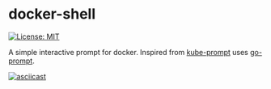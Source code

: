 # docker-shell

[![License: MIT](https://img.shields.io/badge/License-MIT-ligthgreen.svg)](https://opensource.org/licenses/MIT)

A simple interactive prompt for docker. Inspired from [kube-prompt](https://github.com/c-bata/kube-prompt) uses [go-prompt](https://github.com/c-bata/go-prompt).

[![asciicast](https://asciinema.org/a/lWXDinJt74BnsuhCEA6BkrYox.svg)](https://asciinema.org/a/lWXDinJt74BnsuhCEA6BkrYox)
